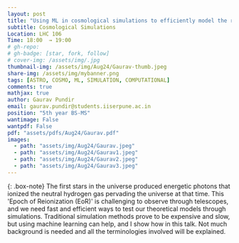 ```yaml
---
layout: post
title: "Using ML in cosmological simulations to efficiently model the reionization era"
subtitle: Cosmological Simulations
Location: LHC 106
Time: 18:00  → 19:00
# gh-repo:
# gh-badge: [star, fork, follow]
# cover-img: /assets/img/.jpg
thumbnail-img: /assets/img/Aug24/Gaurav-thumb.jpeg
share-img: /assets/img/mybanner.png
tags: [ASTRO, COSMO, ML, SIMULATION, COMPUTATIONAL]
comments: true
mathjax: true
author: Gaurav Pundir 
email: gaurav.pundir@students.iiserpune.ac.in
position: "5th year BS-MS"
wantimage: False
wantpdf: False
pdf: "assets/pdfs/Aug24/Gaurav.pdf"
images:
  - path: "assets/img/Aug24/Gaurav.jpeg"
  - path: "assets/img/Aug24/Gaurav1.jpeg"
  - path: "assets/img/Aug24/Gaurav2.jpeg"
  - path: "assets/img/Aug24/Gaurav3.jpeg"
---
```

{: .box-note}
The first stars in the universe produced energetic photons that ionized the neutral hydrogen gas pervading the universe at that time. This 'Epoch of Reionization (EoR)' is challenging to observe through telescopes, and we need fast and efficient ways to test our theoretical models through simulations. Traditional simulation methods prove to be expensive and slow, but using machine learning can help, and I show how in this talk. Not much background is needed and all the terminologies involved will be explained.  